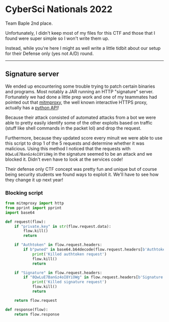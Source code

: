 # CyberSci Nationals 2022

Team Baple 2nd place.

Unfortunately, I didn't keep most of my files for this CTF and those that I found were super simple so I won't write them up.

Instead, while you're here I might as well write a little tidbit about our setup for their Defense only (yes not A/D) round.

---

## Signature server

We ended up encountering some trouble trying to patch certain binaries and programs. Most notably a JAR running an HTTP "signature" server. Fortunately we had done a little prep work and one of my teammates had pointed out that [mitmproxy](https://mitmproxy.org/), the well known interactive HTTPS proxy, actually has a [python API](https://docs.mitmproxy.org/stable/api/mitmproxy/http.html)!

Because their attack consisted of automated attacks from a bot we were able to pretty easily identify some of the other exploits based on traffic (stuff like shell commands in the packet lol) and drop the request.

Furthermore, because they updated score every minuit we were able to use this script to drop 1 of the 5 requests and determine whether it was malicious. Using this method I noticed that the requests with `8QwLuE7BanGz4oI8YiOWg` in the signature seemed to be an attack and we blocked it. Didn't even have to look at the services code!

Their defense only CTF concept was pretty fun and unique but of course being security students we found ways to exploit it. We'll have to see how they change it up next year!

### Blocking script

```py
from mitmproxy import http
from pprint import pprint
import base64

def request(flow):
    if "private.key" in str(flow.request.data):
        flow.kill()
        return

    if "Authtoken" in flow.request.headers:
        if b"pwned" in base64.b64decode(flow.request.headers[b'Authtoken']):
            print('Killed authtoken request')
            flow.kill()
            return

    if "Signature" in flow.request.headers:
        if "8QwLuE7BanGz4oI8YiOWg" in flow.request.headers[b'Signature']:
            print('Killed signature request')
            flow.kill()
            return

    return flow.request

def response(flow):
    return flow.response
```

